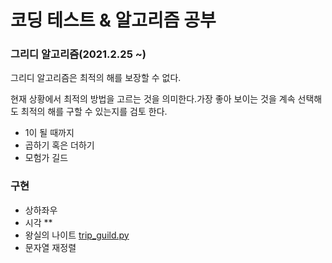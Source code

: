 
# 코딩 테스트 & 알고리즘 공부

### 그리디 알고리즘(2021.2.25 ~)


그리디 알고리즘은 최적의 해를 보장할 수 없다.


현재 상황에서 최적의 방법을 고르는 것을 의미한다.가장 좋아 보이는 것을 계속 선택해도 최적의
해를 구할 수 있는지를 검토 한다. 

- 1이 될 때까지 
- 곱하기 혹은 더하기
- 모험가 길드


### 구현

- 상하좌우
- 시각 **
- 왕실의 나이트  [trip_guild.py](https://github.com/sujin16/studycoding/blob/main/code/trip_guild) 
- 문자열 재정렬 




